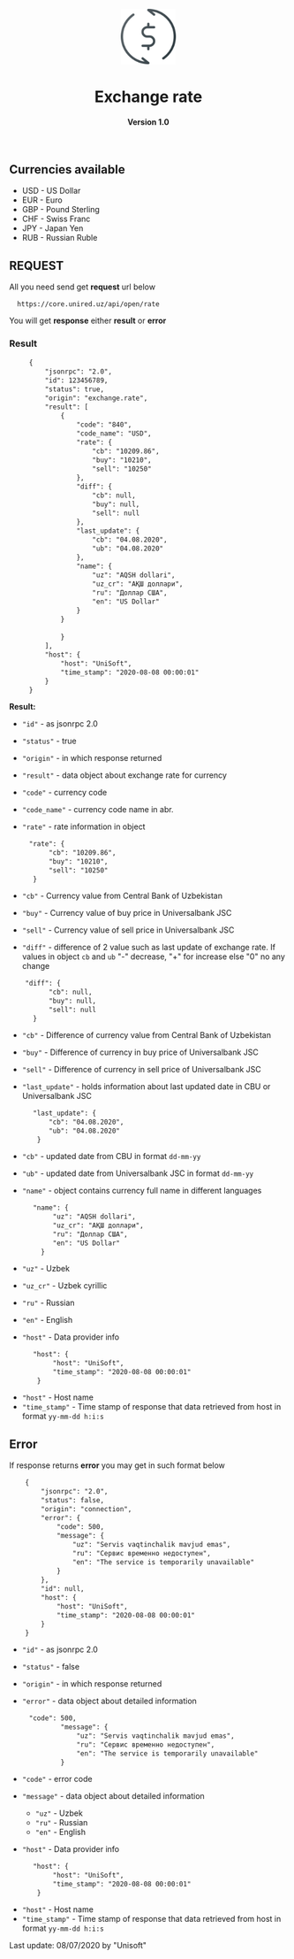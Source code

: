 <p align="center">
    <a href="https://github.com/Unisoft-Group/Unisoft-Group" target="_blank">
        <img src="assets/image/exchange.png" height="100px">
    </a>
    <h1 align="center">Exchange rate</h1>
    <h4 align="center">Version 1.0</h4>
    <br>
</p>


Currencies available
------------
 - USD - US Dollar
 - EUR - Euro
 - GBP - Pound Sterling
 - CHF - Swiss Franc
 - JPY - Japan Yen
 - RUB - Russian Ruble


REQUEST
------------

All you need send get **request** url below

      https://core.unired.uz/api/open/rate
    
You will get **response** either **result** or **error**

### Result

```metadata json
     {
         "jsonrpc": "2.0",
         "id": 123456789,
         "status": true,
         "origin": "exchange.rate",
         "result": [
             {
                 "code": "840",
                 "code_name": "USD",
                 "rate": {
                     "cb": "10209.86",
                     "buy": "10210",
                     "sell": "10250"
                 },
                 "diff": {
                     "cb": null,
                     "buy": null,
                     "sell": null
                 },
                 "last_update": {
                     "cb": "04.08.2020",
                     "ub": "04.08.2020"
                 },
                 "name": {
                     "uz": "AQSH dollari",
                     "uz_cr": "АҚШ доллари",
                     "ru": "Доллар США",
                     "en": "US Dollar"
                 }
             }
    
             }
         ],
         "host": {
             "host": "UniSoft",
             "time_stamp": "2020-08-08 00:00:01"
         }
     }
```      
**Result:**

 - `"id"` - as jsonrpc 2.0 
 - `"status"` - true 
 - `"origin"` - in which response returned
 - `"result"` - data object about exchange rate for currency
 - `"code"` - currency code 
 - `"code_name"` - currency code name in abr.
  
 
 - `"rate"` - rate information in object
 ```metadata json
      "rate": {
           "cb": "10209.86",
           "buy": "10210",
           "sell": "10250"
       }
```
 - `"cb"` - Currency value from Central Bank of Uzbekistan 
 - `"buy"` - Currency value of buy price in Universalbank JSC
 - `"sell"` - Currency value of sell price in Universalbank JSC


 - `"diff"` - difference of 2 value such as last update of exchange rate. If values in object `cb` and `ub` "-" decrease, "+" for increase else "0" no any change 
  ```metadata json
      "diff": {
            "cb": null,
            "buy": null,
            "sell": null
        }
 ```
 - `"cb"` - Difference of currency value from Central Bank of Uzbekistan
 - `"buy"` - Difference of currency in buy price of Universalbank JSC
 - `"sell"` - Difference of currency in sell price of Universalbank JSC
 
 
 - `"last_update"` - holds information about last updated date in CBU or Universalbank JSC
  ```metadata json
        "last_update": {
            "cb": "04.08.2020",
            "ub": "04.08.2020"
         }
 ```
 - `"cb"` - updated date from CBU in format `dd-mm-yy`
 - `"ub"` - updated date from Universalbank JSC in format `dd-mm-yy`
 
 
 - `"name"` - object contains currency full name in different languages
  ```metadata json
        "name": {
             "uz": "AQSH dollari",
             "uz_cr": "АҚШ доллари",
             "ru": "Доллар США",
             "en": "US Dollar"
          }
 ```
 - `"uz"` - Uzbek 
 - `"uz_cr"` - Uzbek cyrillic
 - `"ru"` - Russian 
 - `"en"` - English
 
 
 - `"host"` - Data provider info 
  ```metadata json
        "host": {
             "host": "UniSoft",
             "time_stamp": "2020-08-08 00:00:01"
         }
 ```
 - `"host"` - Host name
 - `"time_stamp"` - Time stamp of response that data retrieved from host in format `yy-mm-dd h:i:s`





Error
-------------
If response returns **error** you may get in such format below

```metadata json
    {
        "jsonrpc": "2.0",
        "status": false,
        "origin": "connection",
        "error": {
            "code": 500,
            "message": {
                "uz": "Servis vaqtinchalik mavjud emas",
                "ru": "Сервис временно недоступен",
                "en": "The service is temporarily unavailable"
            }
        },
        "id": null,
        "host": {
            "host": "UniSoft",
            "time_stamp": "2020-08-08 00:00:01"
        }
    }    
```    

 - `"id"` - as jsonrpc 2.0 
 - `"status"` - false 
 - `"origin"` - in which response returned
 
 
 - `"error"` - data object about detailed information
 ```metadata json
      "code": 500,
              "message": {
                  "uz": "Servis vaqtinchalik mavjud emas",
                  "ru": "Сервис временно недоступен",
                  "en": "The service is temporarily unavailable"
              }
```
- `"code"` - error code
 - `"message"` - data object about detailed information
    - `"uz"` - Uzbek 
    - `"ru"` - Russian 
    - `"en"` - English
 
 
 - `"host"` - Data provider info 
  ```metadata json
        "host": {
             "host": "UniSoft",
             "time_stamp": "2020-08-08 00:00:01"
         }
 ```
 - `"host"` - Host name
 - `"time_stamp"` - Time stamp of response that data retrieved from host in format `yy-mm-dd h:i:s`
 
 
 Last update: 08/07/2020 by "Unisoft"

